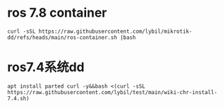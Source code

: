 # ros 7.8 container 
```
curl -sSL https://raw.githubusercontent.com/lybil/mikrotik-dd/refs/heads/main/ros-container.sh |bash 
```
# ros7.4系统dd

```
apt install parted curl -y&&bash <(curl -sSL https://raw.githubusercontent.com/lybil/test/main/wiki-chr-install-7.4.sh)
```
